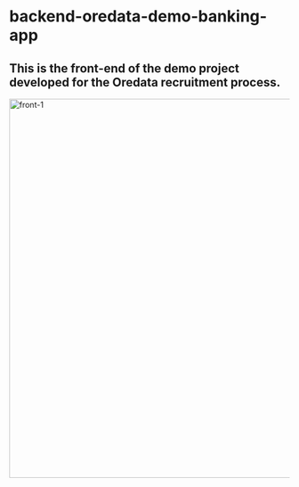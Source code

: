 ﻿# backend-oredata-demo-banking-app
## This is the front-end of the demo project developed for the Oredata recruitment process.
<img width="1080" height="680" alt="front-1" src="https://github.com/user-attachments/assets/d15f13d7-ad2b-4704-b0d6-94fb5f752100" />
